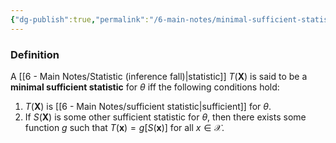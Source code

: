```yaml
---
{"dg-publish":true,"permalink":"/6-main-notes/minimal-sufficient-statistic/","tags":["inference","info"]}
---
```


### Definition

A [[6 - Main Notes/Statistic (inference fall)\|statistic]] $T(\mathbf{X})$ is said to be a **minimal sufficient statistic** for $\theta$ iff the following conditions hold:
1. $T(\mathbf{X})$ is [[6 - Main Notes/sufficient statistic\|sufficient]] for $\theta$.
2. If $S(\mathbf{X})$ is some other sufficient statistic for $\theta$, then there exists some function $g$ such that $T(\mathbf{x})=g[S(\mathbf{x})]$ for all $x \in \mathcal{X}$.
